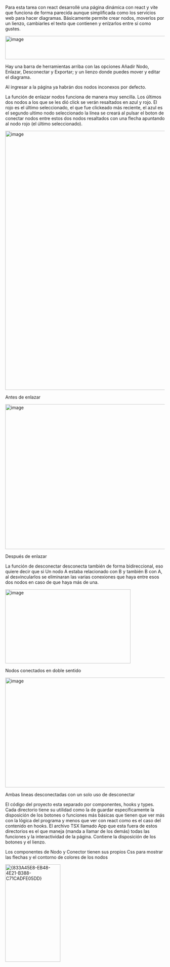 Para esta tarea con react desarrollé una página dinámica con react y vite que funciona de forma parecida aunque simplificada como los servicios web para hacer diagramas.
Básicamente permite crear nodos, moverlos por un lienzo, cambiarles el texto que contienen y enlzarlos entre sí como gustes.

<img width="880" height="74" alt="image" src="https://github.com/user-attachments/assets/bedb9544-37d1-402a-bcd7-aefd3d26347a" />

Hay una barra de herramientas arriba con las opciones Añadir Nodo, Enlazar, Desconectar y Exportar; y un lienzo donde puedes mover y editar el diagrama.

Al ingresar a la página ya habrán dos nodos inconexos por defecto.

La función de enlazar nodos funciona de manera muy sencilla. Los últimos dos nodos a los que se les dió click se verán resaltados en azul y rojo. El rojo es el último seleccionado, el que fue clickeado más reciente, el azul es el segundo ultimo nodo seleccionado
la línea se creará al pulsar el boton de conectar nodos entre estos dos nodos resaltados con una flecha apuntando al nodo rojo (el último seleccionado).

<img width="1168" height="819" alt="image" src="https://github.com/user-attachments/assets/e86b6376-a860-437a-b672-03280227bb73" />

Antes de enlazar

<img width="650" height="458" alt="image" src="https://github.com/user-attachments/assets/7923faf5-7dd8-42af-aa63-348916f24ee3" />

Después de enlazar

La función de desconectar desconecta también de forma bidireccional, eso quiere decir que si Un nodo A estaba relacionado con B y también B con A, al desvincularlos se eliminaran las varias conexiones que haya entre esos dos nodos en caso de que haya más de una.

<img width="396" height="234" alt="image" src="https://github.com/user-attachments/assets/54660326-d8a1-45c5-a901-f156f694806e" />

Nodos conectados en doble sentido

<img width="650" height="347" alt="image" src="https://github.com/user-attachments/assets/0c2789f7-3a47-4a54-8c2a-2e6d5c2d5764" />

Ambas lineas desconectadas con un solo uso de desconectar

El código del proyecto esta separado por componentes, hooks y types. Cada directorio tiene su utilidad como la de guardar específicamente la disposición de los botones o funciones más básicas que tienen que ver más con la lógica del programa y menos que ver con react como es el caso del contenido en hooks.
El archivo TSX llamado App que esta fuera de estos directorios es el que maneja (manda a llamar de los demás) todas las funciones y la interactividad de la página. Contiene la disposición de los botones y el lienzo.

Los componentes de Nodo y Conector tienen sus propios Css para mostrar las flechas y el contorno de colores de los nodos

<img width="174" height="308" alt="{833A45E8-EB48-4E21-B388-C71CADFE05DD}" src="https://github.com/user-attachments/assets/a54fa93a-1e1e-482b-98a8-28bd67fc0dff" />





